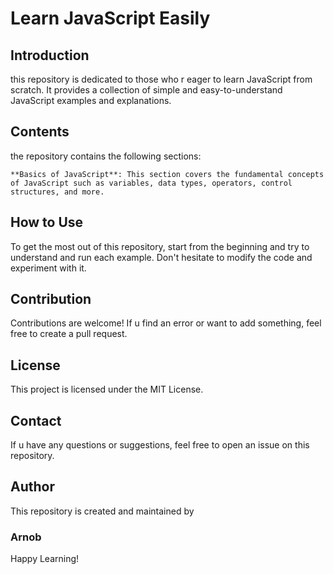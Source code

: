 # Learn JavaScript Easily

## Introduction

this repository is dedicated to those who r eager to learn JavaScript from scratch. It provides a collection of simple and easy-to-understand JavaScript examples and explanations.

## Contents

the repository contains the following sections:

    **Basics of JavaScript**: This section covers the fundamental concepts of JavaScript such as variables, data types, operators, control structures, and more.

## How to Use

To get the most out of this repository, start from the beginning and try to understand and run each example. Don't hesitate to modify the code and experiment with it.

## Contribution

Contributions are welcome! If u find an error or want to add something, feel free to create a pull request.

## License

This project is licensed under the MIT License.

## Contact

If u have any questions or suggestions, feel free to open an issue on this repository.

## Author

This repository is created and maintained by <h3>Arnob</h3>

Happy Learning!
